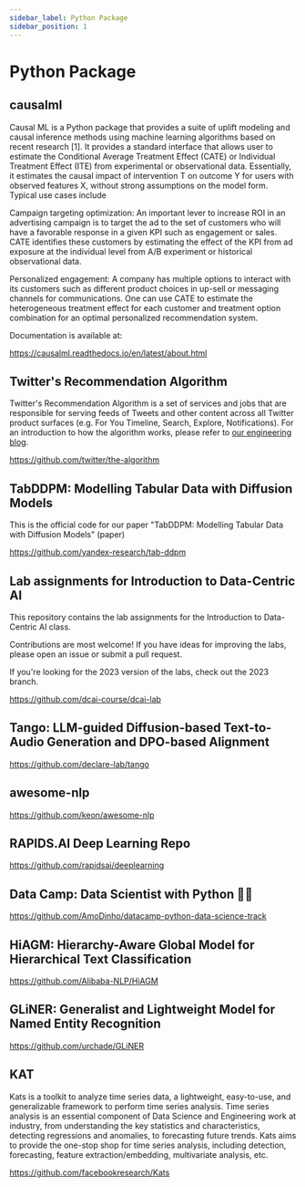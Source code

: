 ```yaml
---
sidebar_label: Python Package
sidebar_position: 1
---
```


# Python Package

## causalml
Causal ML is a Python package that provides a suite of uplift modeling and causal inference methods using machine learning algorithms based on recent research [1]. It provides a standard interface that allows user to estimate the Conditional Average Treatment Effect (CATE) or Individual Treatment Effect (ITE) from experimental or observational data. Essentially, it estimates the causal impact of intervention T on outcome Y for users with observed features X, without strong assumptions on the model form. Typical use cases include

Campaign targeting optimization: An important lever to increase ROI in an advertising campaign is to target the ad to the set of customers who will have a favorable response in a given KPI such as engagement or sales. CATE identifies these customers by estimating the effect of the KPI from ad exposure at the individual level from A/B experiment or historical observational data.

Personalized engagement: A company has multiple options to interact with its customers such as different product choices in up-sell or messaging channels for communications. One can use CATE to estimate the heterogeneous treatment effect for each customer and treatment option combination for an optimal personalized recommendation system.

Documentation is available at:

https://causalml.readthedocs.io/en/latest/about.html

## Twitter's Recommendation Algorithm

Twitter's Recommendation Algorithm is a set of services and jobs that are responsible for serving feeds of Tweets and other content across all Twitter product surfaces (e.g. For You Timeline, Search, Explore, Notifications). For an introduction to how the algorithm works, please refer to [our engineering blog](https://blog.x.com/engineering/en_us/topics/open-source/2023/twitter-recommendation-algorithm).


https://github.com/twitter/the-algorithm

## TabDDPM: Modelling Tabular Data with Diffusion Models

This is the official code for our paper "TabDDPM: Modelling Tabular Data with Diffusion Models" (paper)

https://github.com/yandex-research/tab-ddpm

## Lab assignments for Introduction to Data-Centric AI

This repository contains the lab assignments for the Introduction to Data-Centric AI class.

Contributions are most welcome! If you have ideas for improving the labs, please open an issue or submit a pull request.

If you're looking for the 2023 version of the labs, check out the 2023 branch.

https://github.com/dcai-course/dcai-lab

## Tango: LLM-guided Diffusion-based Text-to-Audio Generation and DPO-based Alignment

https://github.com/declare-lab/tango


## awesome-nlp

https://github.com/keon/awesome-nlp


## RAPIDS.AI Deep Learning Repo

https://github.com/rapidsai/deeplearning


## Data Camp: Data Scientist with Python 🎉🤖

https://github.com/AmoDinho/datacamp-python-data-science-track

## HiAGM: Hierarchy-Aware Global Model for Hierarchical Text Classification

https://github.com/Alibaba-NLP/HiAGM

## GLiNER: Generalist and Lightweight Model for Named Entity Recognition

https://github.com/urchade/GLiNER


## KAT 

Kats is a toolkit to analyze time series data, a lightweight, easy-to-use, and generalizable framework to perform time series analysis. Time series analysis is an essential component of Data Science and Engineering work at industry, from understanding the key statistics and characteristics, detecting regressions and anomalies, to forecasting future trends. Kats aims to provide the one-stop shop for time series analysis, including detection, forecasting, feature extraction/embedding, multivariate analysis, etc.

https://github.com/facebookresearch/Kats
